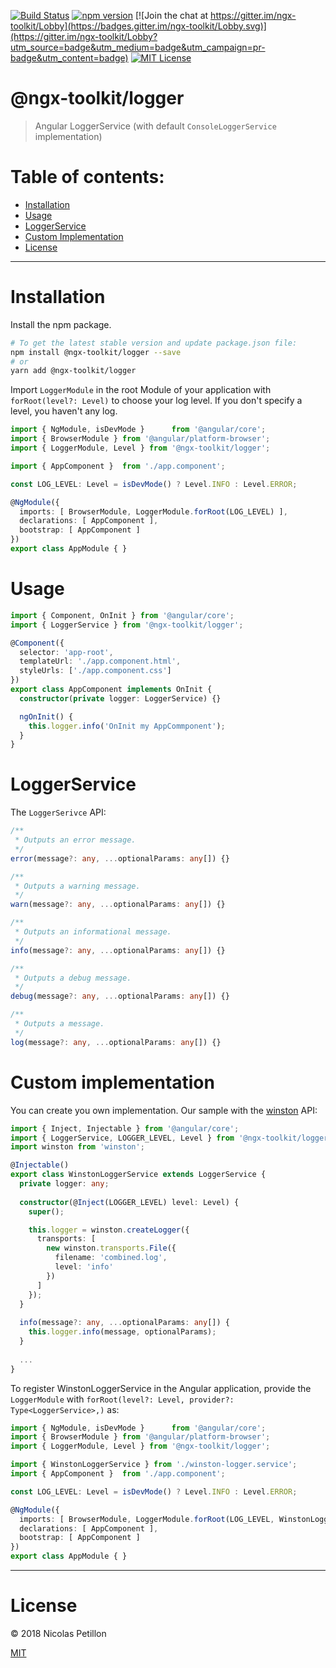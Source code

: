 [![Build Status](https://travis-ci.org/npetillon/ngx-toolkit.svg?branch=master)](https://travis-ci.org/npetillon/ngx-toolkit) 
[![npm version](https://img.shields.io/npm/v/@ngx-toolkit/logger.svg)](https://www.npmjs.com/package/@ngx-toolkit/logger) 
[![Join the chat at https://gitter.im/ngx-toolkit/Lobby](https://badges.gitter.im/ngx-toolkit/Lobby.svg)](https://gitter.im/ngx-toolkit/Lobby?utm_source=badge&utm_medium=badge&utm_campaign=pr-badge&utm_content=badge)
[![MIT License](https://img.shields.io/badge/license-MIT-blue.svg?style=flat)](https://github.com/npetillon/ngx-toolkit/blob/master/LICENSE)

# @ngx-toolkit/logger  
> Angular LoggerService (with default `ConsoleLoggerService` implementation)

# Table of contents:
* [Installation](#installation)
* [Usage](#usage)
* [LoggerService](#loggerservice)
* [Custom Implementation](#custom-implementation)
* [License](#license)

---

# Installation

Install the npm package.

```bash
# To get the latest stable version and update package.json file:
npm install @ngx-toolkit/logger --save
# or
yarn add @ngx-toolkit/logger
```

Import `LoggerModule` in the root Module of your application with `forRoot(level?: Level)` to choose your log level. If you don't specify a level, you haven't any log.

```typescript
import { NgModule, isDevMode }      from '@angular/core';
import { BrowserModule } from '@angular/platform-browser';
import { LoggerModule, Level } from '@ngx-toolkit/logger';

import { AppComponent }  from './app.component';

const LOG_LEVEL: Level = isDevMode() ? Level.INFO : Level.ERROR;

@NgModule({
  imports: [ BrowserModule, LoggerModule.forRoot(LOG_LEVEL) ],
  declarations: [ AppComponent ],
  bootstrap: [ AppComponent ]
})
export class AppModule { }
```

# Usage

```typescript
import { Component, OnInit } from '@angular/core';
import { LoggerService } from '@ngx-toolkit/logger';

@Component({
  selector: 'app-root',
  templateUrl: './app.component.html',
  styleUrls: ['./app.component.css']
})
export class AppComponent implements OnInit {
  constructor(private logger: LoggerService) {}

  ngOnInit() {
    this.logger.info('OnInit my AppCommponent');
  }
}
```

# LoggerService

The `LoggerSerivce` API:

```typescript
/**
 * Outputs an error message.
 */
error(message?: any, ...optionalParams: any[]) {}

/**
 * Outputs a warning message.
 */
warn(message?: any, ...optionalParams: any[]) {}

/**
 * Outputs an informational message.
 */
info(message?: any, ...optionalParams: any[]) {}

/**
 * Outputs a debug message.
 */
debug(message?: any, ...optionalParams: any[]) {}

/**
 * Outputs a message.
 */
log(message?: any, ...optionalParams: any[]) {}
```

# Custom implementation

You can create you own implementation. Our sample with the [winston](https://github.com/winstonjs/winston) API:

```typescript
import { Inject, Injectable } from '@angular/core';
import { LoggerService, LOGGER_LEVEL, Level } from '@ngx-toolkit/logger';
import winston from 'winston';

@Injectable()
export class WinstonLoggerService extends LoggerService {
  private logger: any;
  
  constructor(@Inject(LOGGER_LEVEL) level: Level) {
    super();

    this.logger = winston.createLogger({
      transports: [
        new winston.transports.File({
          filename: 'combined.log',
          level: 'info'
        })
      ]
    });
  }
  
  info(message?: any, ...optionalParams: any[]) {
    this.logger.info(message, optionalParams);
  }
  
  ...
}
```

To register WinstonLoggerService in the Angular application, provide the `LoggerModule` with `forRoot(level?: Level, provider?: Type<LoggerService>,)` as:

```typescript
import { NgModule, isDevMode }      from '@angular/core';
import { BrowserModule } from '@angular/platform-browser';
import { LoggerModule, Level } from '@ngx-toolkit/logger';

import { WinstonLoggerService } from './winston-logger.service';
import { AppComponent }  from './app.component';

const LOG_LEVEL: Level = isDevMode() ? Level.INFO : Level.ERROR;

@NgModule({
  imports: [ BrowserModule, LoggerModule.forRoot(LOG_LEVEL, WinstonLoggerService) ],
  declarations: [ AppComponent ],
  bootstrap: [ AppComponent ]
})
export class AppModule { }
```

----

# License
© 2018 Nicolas Petillon

[MIT](https://github.com/npetillon/ngx-toolkit/blob/master/LICENSE)
